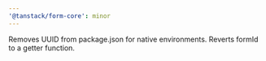 ```yaml
---
'@tanstack/form-core': minor
---
```


Removes UUID from package.json for native environments. Reverts formId to a getter function.
